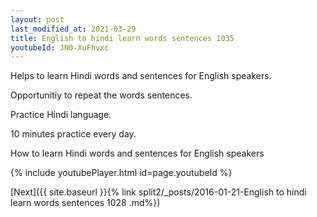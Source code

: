 ```yaml
---
layout: post
last_modified_at: 2021-03-29
title: English to hindi learn words sentences 1035 
youtubeId: JN0-XuFhvxc
---
```

 
 
Helps to learn Hindi words and sentences for English speakers.

Opportunitiy to repeat the words sentences. 

Practice Hindi language. 
 
10 minutes practice every day. 
 
How to learn Hindi words and sentences for English speakers 
 
{% include youtubePlayer.html id=page.youtubeId %}
 
 
[Next]({{ site.baseurl }}{% link  split2/_posts/2016-01-21-English to hindi learn words sentences 1028 .md%})
 
